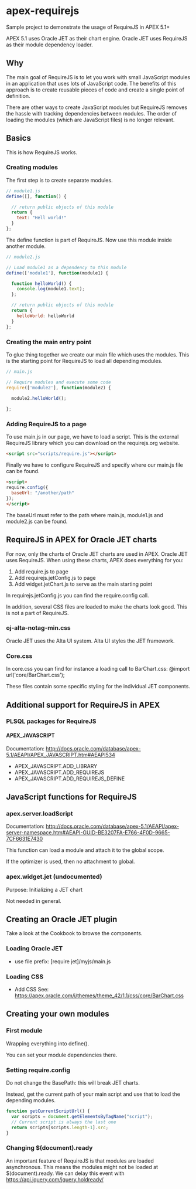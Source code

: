 # apex-requirejs
Sample project to demonstrate the usage of RequireJS in APEX 5.1+

APEX 5.1 uses Oracle JET as their chart engine. Oracle JET uses RequireJS as their module dependency loader.

## Why

The main goal of RequireJS is to let you work with small JavaScript modules in an application that uses lots of JavaScript code.
The benefits of this approach is to create reusable pieces of code and create a single point of definition.

There are other ways to create JavaScript modules but RequireJS removes the hassle with tracking dependencies between modules. The order of loading the modules (which are JavaScript files) is no longer relevant.

## Basics

This is how RequireJS works.

### Creating modules
The first step is to create separate modules.

```javascript
// module1.js
define([], function() {

  // return public objects of this module
  return {
    text: "Hell world!"
  }
};
```

The define function is part of RequireJS. Now use this module inside another module.

```javascript
// module2.js

// Load module1 as a dependency to this module
define(['module1'], function(module1) {

  function helloWorld() {
    console.log(module1.text);
  };

  // return public objects of this module
  return {
    helloWorld: helloWorld
  }
};
```

### Creating the main entry point
To glue thing together we create our main file which uses the modules. This is the starting point for RequireJS to load all depending modules.

```javascript
// main.js

// Require modules and execute some code
require(['module2'], function(module2) {

  module2.helloWorld();
  
};
```

### Adding RequireJS to a page

To use main.js in our page, we have to load a script. This is the external RequireJS library which you can download on the requirejs.org website.

```html
<script src="scripts/require.js"></script>
```

Finally we have to configure RequireJS and specify where our main.js file can be found.

```html
<script>
require.config({
  baseUrl: "/another/path"
});
</script>
```

The baseUrl must refer to the path where main.js, module1.js and module2.js can be found.

## RequireJS in APEX for Oracle JET charts

For now, only the charts of Oracle JET charts are used in APEX. Oracle JET uses RequireJS. 
When using these charts, APEX does everything for you:

1. Add require.js to page
2. Add requirejs.jetConfig.js to page
3. Add widget.jetChart.js to serve as the main starting point

In requirejs.jetConfig.js you can find the require.config call.

In addition, several CSS files are loaded to make the charts look good. This is not a part of RequireJS.
### oj-alta-notag-min.css

Oracle JET uses the Alta UI system. Alta UI styles the JET framework.

### Core.css
In core.css you can find for instance a loading call to BarChart.css:
@import url('core/BarChart.css');

These files contain some specific styling for the individual JET components.

## Additional support for RequireJS in APEX

### PLSQL packages for RequireJS

#### APEX_JAVASCRIPT
Documentation: http://docs.oracle.com/database/apex-5.1/AEAPI/APEX_JAVASCRIPT.htm#AEAPI534 

- APEX_JAVASCRIPT.ADD_LIBRARY
- APEX_JAVASCRIPT.ADD_REQUIREJS
- APEX_JAVASCRIPT.ADD_REQUIREJS_DEFINE

## JavaScript functions for RequireJS

### apex.server.loadScript
Documentation: http://docs.oracle.com/database/apex-5.1/AEAPI/apex-server-namespace.htm#AEAPI-GUID-BE3207FA-E766-4F0D-9665-7CF6631E7430

This function can load a module and attach it to the global scope.

If the optimizer is used, then no attachment to global.

### apex.widget.jet (undocumented)
Purpose: Initializing a JET chart

Not needed in general.


## Creating an Oracle JET plugin

Take a look at the Cookbook to browse the components.

### Loading Oracle JET
- use file prefix: [require jet]/myjs/main.js

### Loading CSS
- Add CSS See: https://apex.oracle.com/i/themes/theme_42/1.1/css/core/BarChart.css

## Creating your own modules

### First module

Wrapping everything into define().

You can set your module dependencies there.

### Setting require.config

Do not change the BasePath: this will break JET charts.

Instead, get the current path of your main script and use that to load the depending modules.

```javascript
function getCurrentScriptUrl() {
  var scripts = document.getElementsByTagName("script");
  // Current script is always the last one
  return scripts[scripts.length-1].src;
}
```

### Changing $(document).ready

An important feature of RequireJS is that modules are loaded asynchronous. This means the modules might not be loaded at $(document).ready. We can delay this event with https://api.jquery.com/jquery.holdready/

